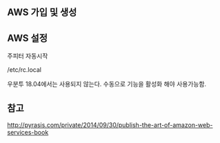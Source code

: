 ## AWS 가입 및 생성

## AWS 설정

주피터 자동시작

/etc/rc.local

우분투 18.04에서는 사용되지 않는다. 수동으로 기능을 활성화 해야 사용가능함.


## 참고
http://pyrasis.com/private/2014/09/30/publish-the-art-of-amazon-web-services-book